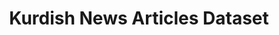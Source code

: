 ---
title: "Kurdish News Articles Dataset"
meta_title: "Kurdish News Dataset - Media Text Collection"
description: "Collection of 50,000 Kurdish news articles from various sources spanning 2015-2023."
draft: false
---